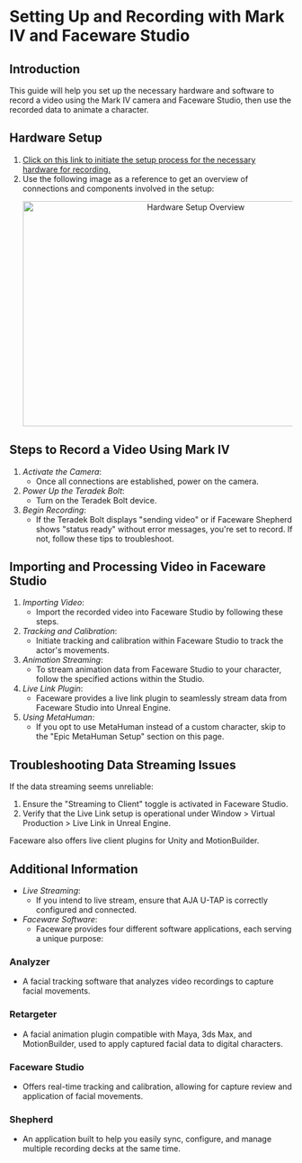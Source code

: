 # Setting Up and Recording with Mark IV and Faceware Studio

## Introduction
This guide will help you set up the necessary hardware and software to record a video using the Mark IV camera and Faceware Studio, then use the recorded data to animate a character.

## Hardware Setup

1. [Click on this link to initiate the setup process for the necessary hardware for recording.](https://www.youtube.com/watch?v=kcALXTq6QIU)
2. Use the following image as a reference to get an overview of connections and components involved in the setup:
   <p align="center">
     <img src="images/setup_overview.png" width="600" height="400" alt="Hardware Setup Overview"></p>

## Steps to Record a Video Using Mark IV

1. *Activate the Camera*:
   - Once all connections are established, power on the camera.
2. *Power Up the Teradek Bolt*:
   - Turn on the Teradek Bolt device.
3. *Begin Recording*:
   - If the Teradek Bolt displays "sending video" or if Faceware Shepherd shows "status ready" without error messages, you're set to record. If not, follow these tips to troubleshoot.

## Importing and Processing Video in Faceware Studio

1. *Importing Video*:
   - Import the recorded video into Faceware Studio by following these steps.
2. *Tracking and Calibration*:
   - Initiate tracking and calibration within Faceware Studio to track the actor's movements.
3. *Animation Streaming*:
   - To stream animation data from Faceware Studio to your character, follow the specified actions within the Studio.
4. *Live Link Plugin*:
   - Faceware provides a live link plugin to seamlessly stream data from Faceware Studio into Unreal Engine.
5. *Using MetaHuman*:
   - If you opt to use MetaHuman instead of a custom character, skip to the "Epic MetaHuman Setup" section on this page.

## Troubleshooting Data Streaming Issues

If the data streaming seems unreliable:

1. Ensure the "Streaming to Client" toggle is activated in Faceware Studio.
2. Verify that the Live Link setup is operational under Window > Virtual Production > Live Link in Unreal Engine.

Faceware also offers live client plugins for Unity and MotionBuilder.

## Additional Information

- *Live Streaming*:
  - If you intend to live stream, ensure that AJA U-TAP is correctly configured and connected.
- *Faceware Software*:
  - Faceware provides four different software applications, each serving a unique purpose:

### Analyzer
- A facial tracking software that analyzes video recordings to capture facial movements.

### Retargeter
- A facial animation plugin compatible with Maya, 3ds Max, and MotionBuilder, used to apply captured facial data to digital characters.

### Faceware Studio
- Offers real-time tracking and calibration, allowing for capture review and application of facial movements.

### Shepherd
- An application built to help you easily sync, configure, and manage multiple recording decks at the same time.
